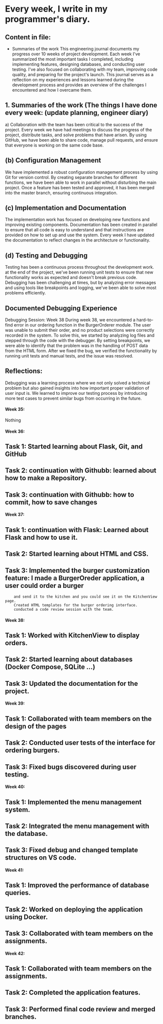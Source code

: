# **Every week, I write in my programmer's diary.**

## Content in file:
- Summaries of the work
This engineering journal documents my progress over 10 weeks of project development. Each week I've summarized the most important tasks I completed, including implementing features, designing databases, and conducting user testing. I've also focused on collaborating with my team, improving code quality, and preparing for the project's launch. This journal serves as a reflection on my experiences and lessons learned during the development process and provides an overview of the challenges I encountered and how I overcame them.
   
## 1. Summaries of the work (The things I have done every week: (update planning, engineer diary)
a) Collaboration with the team has been critical to the success of the project. Every week we have had meetings to discuss the progress of the project, distribute tasks, and solve problems that have arisen. By using GitHub, we have been able to share code, manage pull requests, and ensure that everyone is working on the same code base.

## (b) Configuration Management
We have implemented a robust configuration management process by using Git for version control. By creating separate branches for different functions, we have been able to work in parallel without disturbing the main project. Once a feature has been tested and approved, it has been merged into the master branch, ensuring continuous integration.

## (c) Implementation and Documentation
The implementation work has focused on developing new functions and improving existing components. Documentation has been created in parallel to ensure that all code is easy to understand and that instructions are provided on how to set up and use the system. Every week I have updated the documentation to reflect changes in the architecture or functionality.

## (d) Testing and Debugging
Testing has been a continuous process throughout the development work. at the end of the project, we've been running unit tests to ensure that new functionality works as expected and doesn't break previous code. Debugging has been challenging at times, but by analyzing error messages and using tools like breakpoints and logging, we've been able to solve most problems efficiently.

## Documented Debugging Experience
Debugging Session: Week 38
During week 38, we encountered a hard-to-find error in our ordering function in the BurgerOrderer module. The user was unable to submit their order, and no product selections were correctly recorded in the system. To solve this, we started by analyzing log files and stepped through the code with the debugger. By setting breakpoints, we were able to identify that the problem was in the handling of POST data from the HTML form. After we fixed the bug, we verified the functionality by running unit tests and manual tests, and the issue was resolved.

## Reflections:
Debugging was a learning process where we not only solved a technical problem but also gained insights into how important proper validation of user input is. We learned to improve our testing process by introducing more test cases to prevent similar bugs from occurring in the future.

#### Week 35:
Nothing
#### Week 36:
## Task 1: Started learning about Flask, Git, and GitHub
## Task 2: continuation with Githubb: learned about how to make a Repository.
## Task 3: continuation with Githubb: how to commit, how to save changes

#### Week 37:
## Task 1: continuation with Flask: Learned about Flask and how to use it.
## Task 2: Started learning about HTML and CSS.
## Task 3: Implemented the burger customization feature: I made a BurgerOreder application, a user could order a burger 
        and send it to the kitchen and you could see it on the KitchenView page.
        Created HTML templates for the burger ordering interface.
        conducted a code review session with the team.

#### Week 38:
## Task 1: Worked with KitchenView to display orders.
## Task 2: Started learning about databases (Docker Compose, SQLite ...)
## Task 3: Updated the documentation for the project.
#### Week 39:
## Task 1: Collaborated with team members on the design of the pages
## Task 2: Conducted user tests of the interface for ordering burgers.
## Task 3: Fixed bugs discovered during user testing.
#### Week 40:
## Task 1: Implemented the menu management system.
## Task 2: Integrated the menu management with the database.
## Task 3: Fixed debug and changed template structures on VS code.
#### Week 41:
## Task 1: Improved the performance of database queries.
## Task 2: Worked on deploying the application using Docker.
## Task 3: Collaborated with team members on the assignments.
#### Week 42:
## Task 1: Collaborated with team members on the assignments.
## Task 2: Completed the application features. 
## Task 3: Performed final code review and merged branches.
